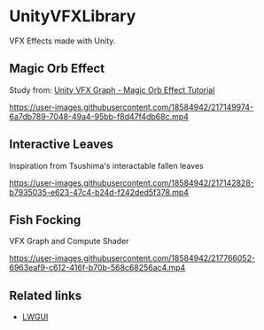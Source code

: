 # UnityVFXLibrary

VFX Effects made with Unity.

## Magic Orb Effect

Study from: [Unity VFX Graph - Magic Orb Effect Tutorial](https://www.youtube.com/watch?v=7bMOhNUA1bI&t=14s)

https://user-images.githubusercontent.com/18584942/217149974-6a7db789-7048-49a4-95bb-f8d47f4db68c.mp4


## Interactive Leaves

Inspiration from Tsushima's interactable fallen leaves

https://user-images.githubusercontent.com/18584942/217142828-b7935035-e623-47c4-b24d-f242ded5f378.mp4

## Fish Focking

VFX Graph and Compute Shader 

https://user-images.githubusercontent.com/18584942/217766052-6963eaf9-c612-416f-b70b-568c68256ac4.mp4

## Related links

- [LWGUI](https://github.com/JasonMa0012/LWGUI)

